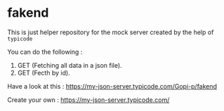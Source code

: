 # fakend
 This is just helper repository for the mock server created by the help of `typicode`
 
 You can do the following : 
 
  1. GET (Fetching all data in a json file).
  2. GET (Fecth  by id).
 
 Have a look at this : https://my-json-server.typicode.com/Gopi-p/fakend
 
 Create your own : https://my-json-server.typicode.com/
